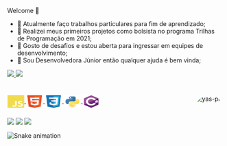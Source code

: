  Welcome 👋

- 🔭 Atualmente faço trabalhos particulares para fim de aprendizado;
- 🌱 Realizei meus primeiros projetos como bolsista no programa Trilhas de Programação em 2021;
- 👯 Gosto de desafios e estou aberta para ingressar em equipes de desenvolvimento;
- 🤔 Sou Desenvolvedora Júnior então qualquer ajuda é bem vinda;

<div> 
	<a href= "https://github.com/yasminnascimi " >
<img height="180em" src="https://github-readme-stats.vercel.app/api?username=yasminnascimi&show_icons=true&theme=gruvbox&include_all_commits=true&count_private=true"/>
  <img height="180em" src="https://github-readme-stats.vercel.app/api/top-langs/?username=yasminnascimi&layout=compact&langs_count=7&theme=gruvbox"/>
</div>

  ###
  
  <div style="display: inline_block"><br>
    
  <img align="center" alt="yas-Js" height="30" width="40" src="https://raw.githubusercontent.com/devicons/devicon/master/icons/javascript/javascript-plain.svg">
  <img align="center" alt="yas-HTML" height="30" width="40" src="https://raw.githubusercontent.com/devicons/devicon/master/icons/html5/html5-original.svg">
  <img align="center" alt="yas-CSS" height="30" width="40" src="https://raw.githubusercontent.com/devicons/devicon/master/icons/css3/css3-original.svg">
  <img align="center" alt="yas-Python" height="30" width="40" src="https://raw.githubusercontent.com/devicons/devicon/master/icons/python/python-original.svg">
  <img align="center" alt="yas-Csharp" height="30" width="40" src="https://raw.githubusercontent.com/devicons/devicon/master/icons/csharp/csharp-original.svg">
  <img align="right" alt="yas-pic" height="150" style="border-radius:50px;" src="https://cdn.discordapp.com/attachments/916687954481655868/929953919931658350/download.gif">
</div>
  
  ###
  
  <div> 
  
  <a href="https://www.instagram.com/_yasmin.nasc/" target="_blank"><img src="https://img.shields.io/badge/-Instagram-%23E4405F?style=for-the-badge&logo=instagram&logoColor=white" target="_blank"></a>
  <a href = "mailto:yasminnascimi2558@gmail.com"><img src="https://img.shields.io/badge/-Gmail-%23333?style=for-the-badge&logo=gmail&logoColor=white" target="_blank"></a>
  <a href="https://www.linkedin.com/in/yasmin-f-nascimento/" target="_blank"><img src="https://img.shields.io/badge/-LinkedIn-%230077B5?style=for-the-badge&logo=linkedin&logoColor=white" target="_blank"></a> 
 
  ![Snake animation](https://github.com/yasminnascimi/yasminnascimi/blob/output/github-contribution-grid-snake.svg)
 
</div>

  
